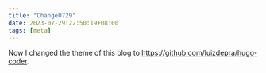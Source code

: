 ```yaml
---
title: "Change0729"
date: 2023-07-29T22:50:19+08:00
tags: [meta]
---
```

Now I changed the theme of this blog to https://github.com/luizdepra/hugo-coder.

